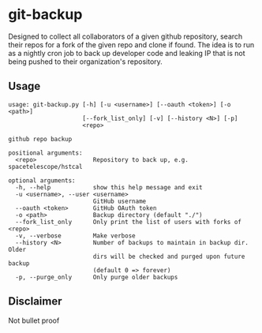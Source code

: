 # git-backup

Designed to collect all collaborators of a given github repository, search their repos for a fork of the given repo and clone if found.
The idea is to run as a nightly cron job to back up developer code and leaking IP that is not being pushed to their organization's repository.

## Usage
```
usage: git-backup.py [-h] [-u <username>] [--oauth <token>] [-o <path>]
                     [--fork_list_only] [-v] [--history <N>] [-p]
                     <repo>

github repo backup

positional arguments:
  <repo>                Repository to back up, e.g. spacetelescope/hstcal

optional arguments:
  -h, --help            show this help message and exit
  -u <username>, --user <username>
                        GitHub username
  --oauth <token>       GitHub OAuth token
  -o <path>             Backup directory (default "./")
  --fork_list_only      Only print the list of users with forks of <repo>
  -v, --verbose         Make verbose
  --history <N>         Number of backups to maintain in backup dir. Older
                        dirs will be checked and purged upon future backup
                        (default 0 => forever)
  -p, --purge_only      Only purge older backups
```

## Disclaimer
Not bullet proof
